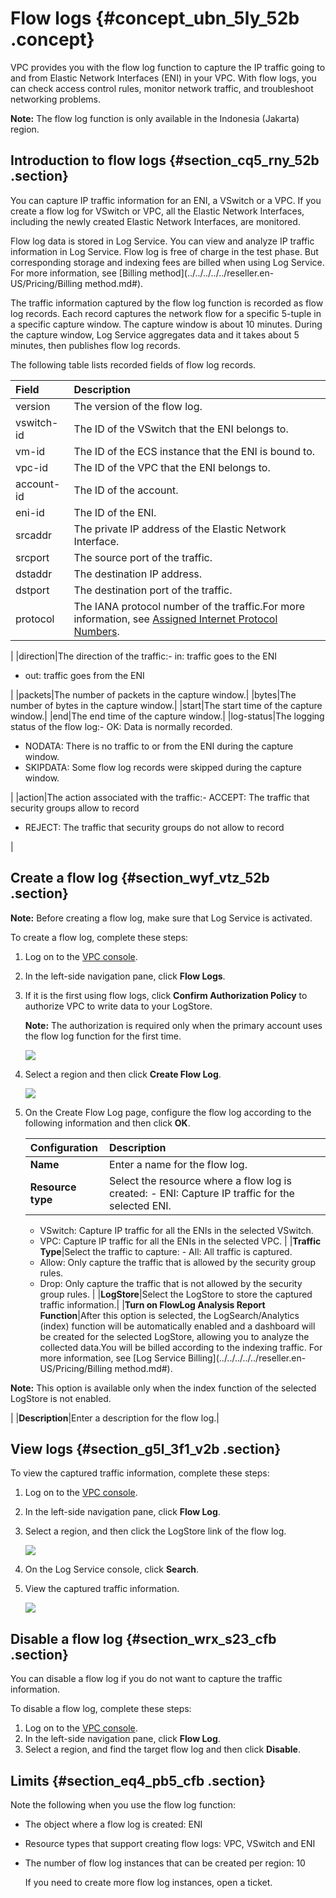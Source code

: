 # Flow logs {#concept_ubn_5ly_52b .concept}

VPC provides you with the flow log function to capture the IP traffic going to and from Elastic Network Interfaces \(ENI\) in your VPC. With flow logs, you can check access control rules, monitor network traffic, and troubleshoot networking problems.

**Note:** The flow log function is only available in the Indonesia \(Jakarta\) region.

## Introduction to flow logs {#section_cq5_rny_52b .section}

You can capture IP traffic information for an ENI, a VSwitch or a VPC. If you create a flow log for VSwitch or VPC, all the Elastic Network Interfaces, including the newly created Elastic Network Interfaces, are monitored.

Flow log data is stored in Log Service. You can view and analyze IP traffic information in Log Service. Flow log is free of charge in the test phase. But corresponding storage and indexing fees are billed when using Log Service. For more information, see [Billing method](../../../../../reseller.en-US/Pricing/Billing method.md#).

The traffic information captured by the flow log function is recorded as flow log records. Each record captures the network flow for a specific 5-tuple in a specific capture window. The capture window is about 10 minutes. During the capture window, Log Service aggregates data and it takes about 5 minutes, then publishes flow log records.

The following table lists recorded fields of flow log records.

|Field|Description|
|:----|:----------|
|version|The version of the flow log.|
|vswitch-id|The ID of the VSwitch that the ENI belongs to.|
|vm-id|The ID of the ECS instance that the ENI is bound to. |
|vpc-id|The ID of the VPC that the ENI belongs to.|
|account-id|The ID of the account.|
|eni-id|The ID of the ENI.|
|srcaddr|The private IP address of the Elastic Network Interface.|
|srcport|The source port of the traffic.|
|dstaddr|The destination IP address.|
|dstport|The destination port of the traffic.|
|protocol|The IANA protocol number of the traffic.For more information, see [Assigned Internet Protocol Numbers](http://www.iana.org/assignments/protocol-numbers/protocol-numbers.xhtml).

|
|direction|The direction of the traffic:-   in: traffic goes to the ENI
-   out: traffic goes from the ENI

|
|packets|The number of packets in the capture window.|
|bytes|The number of bytes in the capture window.|
|start|The start time of the capture window.|
|end|The end time of the capture window.|
|log-status|The logging status of the flow log:-   OK: Data is normally recorded.
-   NODATA: There is no traffic to or from the ENI during the capture window.
-   SKIPDATA: Some flow log records were skipped during the capture window.

|
|action|The action associated with the traffic:-   ACCEPT: The traffic that security groups allow to record
-   REJECT: The traffic that security groups do not allow to record

|

## Create a flow log {#section_wyf_vtz_52b .section}

**Note:** Before creating a flow log, make sure that Log Service is activated.

To create a flow log, complete these steps:

1.  Log on to the [VPC console](https://partners-intl.console.aliyun.com/#/vpc).
2.  In the left-side navigation pane, click **Flow Logs**.
3.  If it is the first using flow logs, click **Confirm Authorization Policy** to authorize VPC to write data to your LogStore.

    **Note:** The authorization is required only when the primary account uses the flow log function for the first time.

    ![](http://static-aliyun-doc.oss-cn-hangzhou.aliyuncs.com/assets/img/21266/154772092211664_en-US.png)

4.  Select a region and then click **Create Flow Log**.

    ![](http://static-aliyun-doc.oss-cn-hangzhou.aliyuncs.com/assets/img/21266/15477209229591_en-US.png)

5.  On the Create Flow Log page, configure the flow log according to the following information and then click **OK**.

    |Configuration|Description |
    |:------------|:-----------|
    |**Name**|Enter a name for the flow log.|
    |**Resource type**|Select the resource where a flow log is created:    -   ENI: Capture IP traffic for the selected ENI.
    -   VSwitch: Capture IP traffic for all the ENIs in the selected VSwitch.
    -   VPC: Capture IP traffic for all the ENIs in the selected VPC.
|
    |**Traffic Type**|Select the traffic to capture:    -   All: All traffic is captured.
    -   Allow: Only capture the traffic that is allowed by the security group rules.
    -   Drop: Only capture the traffic that is not allowed by the security group rules.
|
    |**LogStore**|Select the LogStore to store the captured traffic information.|
    |**Turn on FlowLog Analysis Report Function**|After this option is selected, the LogSearch/Analytics \(index\) function will be automatically enabled and a dashboard will be created for the selected LogStore, allowing you to analyze the collected data.You will be billed according to the indexing traffic. For more information, see [Log Service Billing](../../../../../reseller.en-US/Pricing/Billing method.md#).

**Note:** This option is available only when the index function of the selected LogStore is not enabled.

 |
    |**Description**|Enter a description for the flow log.|


## View logs {#section_g5l_3f1_v2b .section}

To view the captured traffic information, complete these steps:

1.  Log on to the [VPC console](https://partners-intl.console.aliyun.com/#/vpc).
2.  In the left-side navigation pane, click **Flow Log**.
3.  Select a region, and then click the LogStore link of the flow log.

    ![](http://static-aliyun-doc.oss-cn-hangzhou.aliyuncs.com/assets/img/21266/154772092311665_en-US.png)

4.  On the Log Service console, click **Search**.
5.  View the captured traffic information.

    ![](http://static-aliyun-doc.oss-cn-hangzhou.aliyuncs.com/assets/img/21266/154772092311666_en-US.png)


## Disable a flow log {#section_wrx_s23_cfb .section}

You can disable a flow log if you do not want to capture the traffic information.

To disable a flow log, complete these steps:

1.  Log on to the [VPC console](https://partners-intl.console.aliyun.com/#/vpc).
2.  In the left-side navigation pane, click **Flow Log**.
3.  Select a region, and find the target flow log and then click **Disable**.

## Limits {#section_eq4_pb5_cfb .section}

Note the following when you use the flow log function:

-   The object where a flow log is created: ENI

-   Resource types that support creating flow logs: VPC, VSwitch and ENI

-   The number of flow log instances that can be created per region: 10

    If you need to create more flow log instances, open a ticket.


